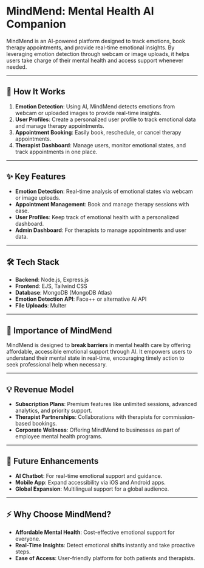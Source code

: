 # **MindMend: Mental Health AI Companion**

MindMend is an AI-powered platform designed to track emotions, book therapy appointments, and provide real-time emotional insights. By leveraging emotion detection through webcam or image uploads, it helps users take charge of their mental health and access support whenever needed.

---

## 🚀 **How It Works**
1. **Emotion Detection**: Using AI, MindMend detects emotions from webcam or uploaded images to provide real-time insights.
2. **User Profiles**: Create a personalized user profile to track emotional data and manage therapy appointments.
3. **Appointment Booking**: Easily book, reschedule, or cancel therapy appointments.
4. **Therapist Dashboard**: Manage users, monitor emotional states, and track appointments in one place.

---

## ✨ **Key Features**
- **Emotion Detection**: Real-time analysis of emotional states via webcam or image uploads.
- **Appointment Management**: Book and manage therapy sessions with ease.
- **User Profiles**: Keep track of emotional health with a personalized dashboard.
- **Admin Dashboard**: For therapists to manage appointments and user data.

---

## 🛠 **Tech Stack**
- **Backend**: Node.js, Express.js
- **Frontend**: EJS, Tailwind CSS
- **Database**: MongoDB (MongoDB Atlas)
- **Emotion Detection API**: Face++ or alternative AI API
- **File Uploads**: Multer

---

## 🌱 **Importance of MindMend**
MindMend is designed to **break barriers** in mental health care by offering affordable, accessible emotional support through AI. It empowers users to understand their mental state in real-time, encouraging timely action to seek professional help when necessary.

---

## 💡 **Revenue Model**
- **Subscription Plans**: Premium features like unlimited sessions, advanced analytics, and priority support.
- **Therapist Partnerships**: Collaborations with therapists for commission-based bookings.
- **Corporate Wellness**: Offering MindMend to businesses as part of employee mental health programs.

---

## 🚀 **Future Enhancements**
- **AI Chatbot**: For real-time emotional support and guidance.
- **Mobile App**: Expand accessibility via iOS and Android apps.
- **Global Expansion**: Multilingual support for a global audience.

---

## ⚡ **Why Choose MindMend?**
- **Affordable Mental Health**: Cost-effective emotional support for everyone.
- **Real-Time Insights**: Detect emotional shifts instantly and take proactive steps.
- **Ease of Access**: User-friendly platform for both patients and therapists.
